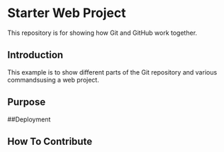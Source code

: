 # Starter Web Project

This repository is for showing how Git and GitHub work together.

## Introduction

This example is to show different parts of the Git repository and various commandsusing a web project.

## Purpose

##Deployment

## How To Contribute 


